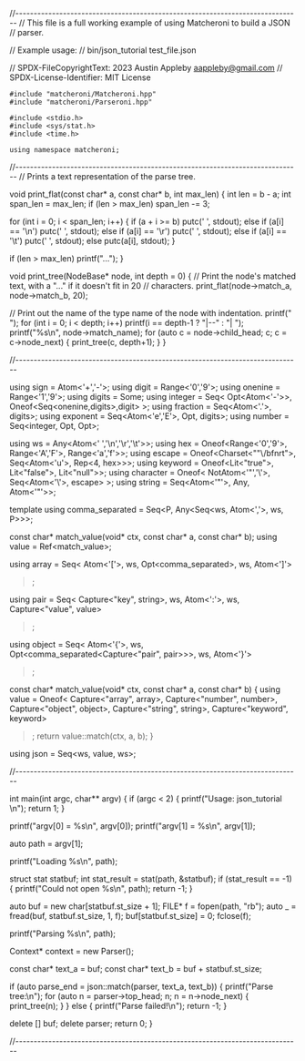 //------------------------------------------------------------------------------
// This file is a full working example of using Matcheroni to build a JSON
// parser.

// Example usage:
// bin/json_tutorial test_file.json

// SPDX-FileCopyrightText:  2023 Austin Appleby <aappleby@gmail.com>
// SPDX-License-Identifier: MIT License

```
#include "matcheroni/Matcheroni.hpp"
#include "matcheroni/Parseroni.hpp"

#include <stdio.h>
#include <sys/stat.h>
#include <time.h>

using namespace matcheroni;
```

//------------------------------------------------------------------------------
// Prints a text representation of the parse tree.

void print_flat(const char* a, const char* b, int max_len) {
  int len = b - a;
  int span_len = max_len;
  if (len > max_len) span_len -= 3;

  for (int i = 0; i < span_len; i++) {
    if      (a + i >= b)   putc(' ',  stdout);
    else if (a[i] == '\n') putc(' ',  stdout);
    else if (a[i] == '\r') putc(' ',  stdout);
    else if (a[i] == '\t') putc(' ',  stdout);
    else                   putc(a[i], stdout);
  }

  if (len > max_len) printf("...");
}

void print_tree(NodeBase* node, int depth = 0) {
  // Print the node's matched text, with a "..." if it doesn't fit in 20
  // characters.
  print_flat(node->match_a, node->match_b, 20);

  // Print out the name of the type name of the node with indentation.
  printf("   ");
  for (int i = 0; i < depth; i++) printf(i == depth-1 ? "|--" : "|  ");
  printf("%s\n", node->match_name);
  for (auto c = node->child_head; c; c = c->node_next) {
    print_tree(c, depth+1);
  }
}

//------------------------------------------------------------------------------

using sign      = Atom<'+','-'>;
using digit     = Range<'0','9'>;
using onenine   = Range<'1','9'>;
using digits    = Some<digit>;
using integer   = Seq< Opt<Atom<'-'>>, Oneof<Seq<onenine,digits>,digit> >;
using fraction  = Seq<Atom<'.'>, digits>;
using exponent  = Seq<Atom<'e','E'>, Opt<sign>, digits>;
using number    = Seq<integer, Opt<fraction>, Opt<exponent>>;

using ws        = Any<Atom<' ','\n','\r','\t'>>;
using hex       = Oneof<Range<'0','9'>, Range<'A','F'>, Range<'a','f'>>;
using escape    = Oneof<Charset<"\"\\/bfnrt">, Seq<Atom<'u'>, Rep<4, hex>>>;
using keyword   = Oneof<Lit<"true">, Lit<"false">, Lit<"null">>;
using character = Oneof< NotAtom<'"','\\'>, Seq<Atom<'\\'>, escape> >;
using string    = Seq<Atom<'"'>, Any<character>, Atom<'"'>>;

template<typename P>
using comma_separated = Seq<P, Any<Seq<ws, Atom<','>, ws, P>>>;

const char* match_value(void* ctx, const char* a, const char* b);
using value = Ref<match_value>;

using array =
Seq<
  Atom<'['>,
  ws,
  Opt<comma_separated<value>>,
  ws,
  Atom<']'>
>;

using pair =
Seq<
  Capture<"key", string>,
  ws,
  Atom<':'>,
  ws,
  Capture<"value", value>
>;

using object =
Seq<
  Atom<'{'>,
  ws,
  Opt<comma_separated<Capture<"pair", pair>>>,
  ws,
  Atom<'}'>
>;

const char* match_value(void* ctx, const char* a, const char* b) {
  using value =
  Oneof<
    Capture<"array",   array>,
    Capture<"number",  number>,
    Capture<"object",  object>,
    Capture<"string",  string>,
    Capture<"keyword", keyword>
  >;
  return value::match(ctx, a, b);
}

using json = Seq<ws, value, ws>;

//------------------------------------------------------------------------------

int main(int argc, char** argv) {
  if (argc < 2) {
    printf("Usage: json_tutorial <filename>\n");
    return 1;
  }

  printf("argv[0] = %s\n", argv[0]);
  printf("argv[1] = %s\n", argv[1]);

  auto path = argv[1];

  printf("Loading %s\n", path);

  struct stat statbuf;
  int stat_result = stat(path, &statbuf);
  if (stat_result == -1) {
    printf("Could not open %s\n", path);
    return -1;
  }

  auto buf = new char[statbuf.st_size + 1];
  FILE* f = fopen(path, "rb");
  auto _ = fread(buf, statbuf.st_size, 1, f);
  buf[statbuf.st_size] = 0;
  fclose(f);


  printf("Parsing %s\n", path);

  Context* context = new Parser();

  const char* text_a = buf;
  const char* text_b = buf + statbuf.st_size;

  if (auto parse_end = json::match(parser, text_a, text_b)) {
    printf("Parse tree:\n");
    for (auto n = parser->top_head; n; n = n->node_next) {
      print_tree(n);
    }
  }
  else {
    printf("Parse failed!\n");
    return -1;
  }

  delete [] buf;
  delete parser;
  return 0;
}

//------------------------------------------------------------------------------
